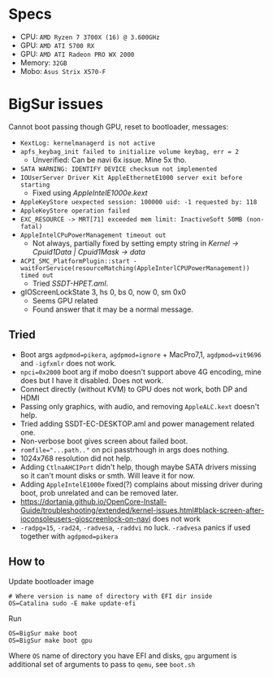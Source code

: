 # Specs
- CPU: `AMD Ryzen 7 3700X (16) @ 3.600GHz`
- GPU: `AMD ATI 5700 RX`
- GPU: `AMD ATI Radeon PRO WX 2000`
- Memory: `32GB`
- Mobo: `Asus Strix X570-F`

# BigSur issues
Cannot boot passing though GPU, reset to bootloader, messages:
- `KextLog: kernelmanagerd is not active`
- `apfs_keybag_init failed to initialize volume keybag, err = 2`
  - Unverified: Can be navi 6x issue. Mine 5x tho.
- `SATA WARNING: IDENTIFY DEVICE checksum not implemented`
- `IOUserServer Driver Kit AppleEthernetE1000 server exit before starting`
  - Fixed using *AppleIntelE1000e.kext*
- `AppleKeyStore uexpected session: 100000 uid: -1 requested by: 118`
- `AppleKeyStore operation failed`
- `EXC_RESOURCE -> MRT[71] exceeded mem limit: InactiveSoft 50MB (non-fatal)`
- `AppleIntelCPuPowerManagement timeout out`
  - Not always, partially fixed by setting empty string in _Kernel -> Cpuid1Data | Cpuid1Mask -> data_ 
- `ACPI_SMC_PlatformPlugin::start - waitForService(resourceMatching(AppleInterlCPUPowerManagement)) timed out`
  - Tried *SSDT-HPET.aml*.
- gIOScreenLockState 3, hs 0, bs 0, now 0, sm 0x0
  - Seems GPU related
  - Found answer that it may be a normal message. 
  
## Tried
- Boot args `agdpmod=pikera`, `agdpmod=ignore` + MacPro7,1, `agdpmod=vit9696` and `-igfxmlr` does not work.
- `npci=0x2000` boot arg if mobo doesn't support above 4G encoding, mine does but I have it disabled. Does not work.
- Connect directly (without KVM) to GPU does not work, both DP and HDMI
- Passing only graphics, with audio, and removing `AppleALC.kext` doesn't help.
- Tried adding SSDT-EC-DESKTOP.aml and power management related one.
- Non-verbose boot gives screen about failed boot.
- `romfile="...path.."` on pci passtrhough in args does nothing.
- 1024x768 resolution did not help.
- Adding `CtlnaAHCIPort` didn't help, though maybe SATA drivers missing so it can't mount disks or smth. Will leave it for now.
- Adding `AppleIntelE1000e` fixed(?) complains about missing driver during boot, prob unrelated and can be removed later.
- https://dortania.github.io/OpenCore-Install-Guide/troubleshooting/extended/kernel-issues.html#black-screen-after-ioconsoleusers-gioscreenlock-on-navi does not work
- `-radpg=15`, `-rad24`, `-radvesa`, `-raddvi` no luck. `-radvesa` panics if used together with `agdpmod=pikera`


## How to
Update bootloader image
```shell
# Where version is name of directory with EFI dir inside
OS=Catalina sudo -E make update-efi
```
Run
```shell
OS=BigSur make boot
OS=BigSur make boot gpu
```
Where `OS` name of directory you have EFI and disks, `gpu` argument is additional set of arguments to pass to `qemu`,
see `boot.sh`
